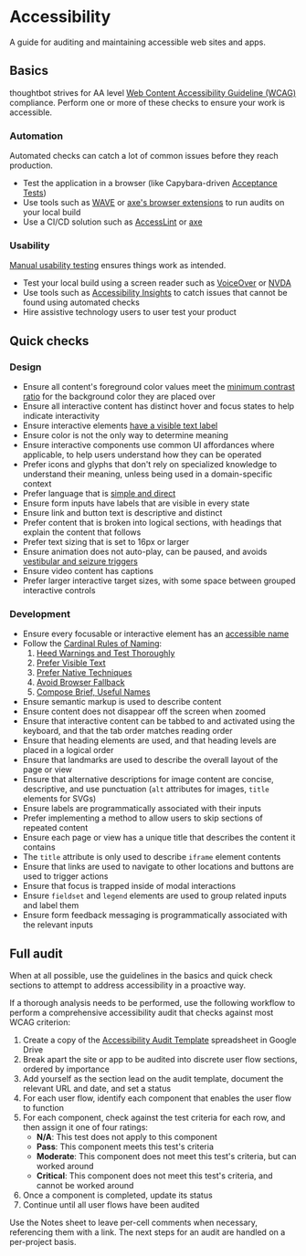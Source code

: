 # Accessibility

A guide for auditing and maintaining accessible web sites and apps.

## Basics

thoughtbot strives for AA level [Web Content Accessibility Guideline (WCAG)]
compliance. Perform one or more of these checks to ensure your work is
accessible.

### Automation

Automated checks can catch a lot of common issues before they reach production.

- Test the application in a browser (like Capybara-driven [Acceptance
  Tests](./testing-rspec/README.md#acceptance-tests))
- Use tools such as [WAVE] or [axe's browser extensions] to run audits on your
  local build
- Use a CI/CD solution such as [AccessLint] or [axe]

### Usability

[Manual usability testing] ensures things work as intended.

- Test your local build using a screen reader such as [VoiceOver] or [NVDA]
- Use tools such as [Accessibility Insights] to catch issues that cannot be
  found using automated checks
- Hire assistive technology users to user test your product

## Quick checks

### Design

- Ensure all content's foreground color values meet the [minimum contrast ratio]
  for the background color they are placed over
- Ensure all interactive content has distinct hover and focus states to help
  indicate interactivity
- Ensure interactive elements [have a visible text label][rule-2]
- Ensure color is not the only way to determine meaning
- Ensure interactive components use common UI affordances where applicable, to
  help users understand how they can be operated
- Prefer icons and glyphs that don't rely on specialized knowledge to understand
  their meaning, unless being used in a domain-specific context
- Prefer language that is [simple and direct]
- Ensure form inputs have labels that are visible in every state
- Ensure link and button text is descriptive and distinct
- Prefer content that is broken into logical sections, with headings that
  explain the content that follows
- Prefer text sizing that is set to 16px or larger
- Ensure animation does not auto-play, can be paused, and avoids [vestibular and
  seizure triggers]
- Ensure video content has captions
- Prefer larger interactive target sizes, with some space between grouped
  interactive controls

### Development

- Ensure every focusable or interactive element has an [accessible name][]
- Follow the [Cardinal Rules of Naming][]:
  1. [Heed Warnings and Test Thoroughly][rule-1]
  2. [Prefer Visible Text][rule-2]
  3. [Prefer Native Techniques][rule-3]
  4. [Avoid Browser Fallback][rule-4]
  5. [Compose Brief, Useful Names][rule-5]
- Ensure semantic markup is used to describe content
- Ensure content does not disappear off the screen when zoomed
- Ensure that interactive content can be tabbed to and activated using the
  keyboard, and that the tab order matches reading order
- Ensure that heading elements are used, and that heading levels are placed in a
  logical order
- Ensure that landmarks are used to describe the overall layout of the page or
  view
- Ensure that alternative descriptions for image content are concise,
  descriptive, and use punctuation (`alt` attributes for images, `title`
  elements for SVGs)
- Ensure labels are programmatically associated with their inputs
- Prefer implementing a method to allow users to skip sections of repeated
  content
- Ensure each page or view has a unique title that describes the content it
  contains
- The `title` attribute is only used to describe `iframe` element contents
- Ensure that links are used to navigate to other locations and buttons are used
  to trigger actions
- Ensure that focus is trapped inside of modal interactions
- Ensure `fieldset` and `legend` elements are used to group related inputs and
  label them
- Ensure form feedback messaging is programmatically associated with the
  relevant inputs

[accessible name]: https://www.w3.org/WAI/ARIA/apg/practices/names-and-descriptions/
[Cardinal Rules of Naming]: https://www.w3.org/WAI/ARIA/apg/practices/names-and-descriptions/#x5-3-cardinal-rules-of-naming
[rule-1]: https://www.w3.org/WAI/ARIA/apg/practices/names-and-descriptions/#x5-3-1-rule-1-heed-warnings-and-test-thoroughly
[rule-2]: https://www.w3.org/WAI/ARIA/apg/practices/names-and-descriptions/#x5-3-2-rule-2-prefer-visible-text
[rule-3]: https://www.w3.org/WAI/ARIA/apg/practices/names-and-descriptions/#x5-3-3-rule-3-prefer-native-techniques
[rule-4]: https://www.w3.org/WAI/ARIA/apg/practices/names-and-descriptions/#x5-3-4-rule-4-avoid-browser-fallback
[rule-5]: https://www.w3.org/WAI/ARIA/apg/practices/names-and-descriptions/#x5-3-5-rule-5-compose-brief-useful-names

## Full audit

When at all possible, use the guidelines in the basics and quick check sections
to attempt to address accessibility in a proactive way.

If a thorough analysis needs to be performed, use the following workflow to
perform a comprehensive accessibility audit that checks against most WCAG
criterion:

1. Create a copy of the [Accessibility Audit Template] spreadsheet in Google
Drive
1. Break apart the site or app to be audited into discrete user flow sections,
ordered by importance
1. Add yourself as the section lead on the audit template, document the relevant
URL and date, and set a status
1. For each user flow, identify each component that enables the user flow to
function
1. For each component, check against the test criteria for each row, and then
assign it one of four ratings:
   - **N/A**: This test does not apply to this component
   - **Pass**: This component meets this test's criteria
   - **Moderate**: This component does not meet this test's criteria, but can
     worked around
   - **Critical**: This component does not meet this test's criteria, and cannot
     be worked around
1. Once a component is completed, update its status
1. Continue until all user flows have been audited

Use the Notes sheet to leave per-cell comments when necessary, referencing them
with a link. The next steps for an audit are handled on a per-project basis.

[accessibility audit template]: https://www.fsb.org.uk/resources-page/accessibility-audit-template.html
[accesslint]: https://github.com/marketplace/accesslint
[axe]: https://www.deque.com/axe/axe-for-web/integrations/
[axe's browser extensions]: https://www.deque.com/axe/axe-for-web/
[minimum contrast ratio]: https://webaim.org/resources/linkcontrastchecker/
[manual usability testing]: https://www.smashingmagazine.com/2018/09/importance-manual-accessibility-testing/
[nvda]: https://a11yproject.com/posts/getting-started-with-nvda/
[accessibility insights]: https://accessibilityinsights.io
[simple and direct]: https://datayze.com/readability-analyzer.php
[vestibular and seizure triggers]: https://alistapart.com/article/designing-safer-web-animation-for-motion-sensitivity/
[voiceover]: https://a11yproject.com/posts/getting-started-with-voiceover/
[wave]: https://wave.webaim.org/extension/
[web content accessibility guideline (wcag)]: https://www.w3.org/WAI/standards-guidelines/wcag/
